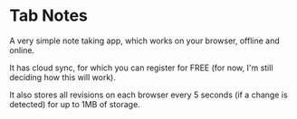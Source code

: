 # Tab Notes

A very simple note taking app, which works on your browser, offline and online.

It has cloud sync, for which you can register for FREE (for now, I'm still
deciding how this will work).

It also stores all revisions on each browser every 5 seconds (if a change is
detected) for up to 1MB of storage.
